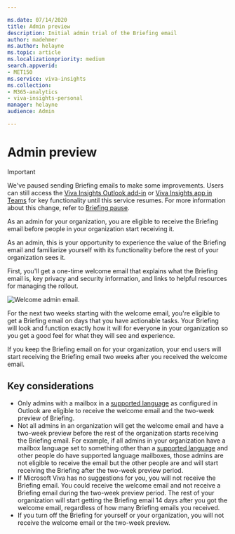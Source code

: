 ```yaml
---

ms.date: 07/14/2020
title: Admin preview
description: Initial admin trial of the Briefing email
author: madehmer
ms.author: helayne
ms.topic: article
ms.localizationpriority: medium 
search.appverid:
- MET150
ms.service: viva-insights
ms.collection: 
- M365-analytics
- viva-insights-personal
manager: helayne
audience: Admin

---
```


# Admin preview

>[!Important]
>We've paused sending Briefing emails to make some improvements. Users can still access the [Viva Insights Outlook add-in](../use/add-in.md) or [Viva Insights app in Teams](../teams/introduction.md) for key functionality until this service resumes. For more information about this change, refer to [Briefing pause](../reference/briefing-pause.md).

As an admin for your organization, you are eligible to receive the Briefing email before people in your organization start receiving it.

As an admin, this is your opportunity to experience the value of the Briefing email and familiarize yourself with its functionality before the rest of your organization sees it.

First, you'll get a one-time welcome email that explains what the Briefing email is, key privacy and security information, and links to helpful resources for managing the rollout.

   ![Welcome admin email.](./images/admin-welcome2.png)

For the next two weeks starting with the welcome email, you're eligible to get a Briefing email on days that you have actionable tasks. Your Briefing will look and function exactly how it will for everyone in your organization so you get a good feel for what they will see and experience.

If you keep the Briefing email on for your organization, your end users will start receiving the Briefing email two weeks after you received the welcome email.

## Key considerations

* Only admins with a mailbox in a [supported language](be-languages.md) as configured in Outlook are eligible to receive the welcome email and the two-week preview of Briefing.
* Not all admins in an organization will get the welcome email and have a two-week preview before the rest of the organization starts receiving the Briefing email. For example, if all admins in your organization have a mailbox language set to something other than a [supported language](be-languages.md) and other people do have supported language mailboxes, those admins are not eligible to receive the email but the other people are and will start receiving the Briefing after the two-week preview period.
* If Microsoft Viva has no suggestions for you, you will not receive the Briefing email. You could receive the welcome email and not receive a Briefing email during the two-week preview period. The rest of your organization will start getting the Briefing email 14 days after you got the welcome email, regardless of how many Briefing emails you received.
* If you turn off the Briefing for yourself or your organization, you will not receive the welcome email or the two-week preview.

